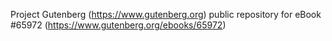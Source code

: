 Project Gutenberg (https://www.gutenberg.org) public repository for
eBook #65972 (https://www.gutenberg.org/ebooks/65972)
